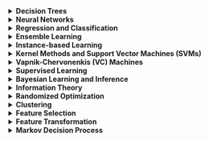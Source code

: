 <details>
<summary>
<b>Decision Trees</b>
<br>
</summary>

## What are Decision Trees?
Decision trees are a popular and easy-to-understand machine learning algorithm used for both classification and regression tasks. They work by recursively splitting the input data into subsets based on the values of the input features, and then making a decision based on the majority class or average value in each subset.

### Advantages of Decision Trees
a. Interpretability: Decision trees are simple to understand and interpret, making them ideal for situations where transparency and explainability are important.

b. Handling of both numerical and categorical data: Decision trees can handle both continuous and discrete input features, simplifying the preprocessing steps.

c. Non-parametric: Decision trees are non-parametric, meaning they make no assumptions about the underlying distribution of the data, which can be advantageous when dealing with non-linear relationships.

d. Handling missing values: Decision trees can handle missing data gracefully by using surrogate splits, which enable them to continue building the tree even when data is incomplete.

### Disadvantages of Decision Trees
a. Overfitting: Decision trees are prone to overfitting, especially when the tree is deep. This can be mitigated by pruning techniques or setting a maximum depth.

b. Sensitivity to small changes in data: Decision trees can be sensitive to small changes in the training data, which may result in entirely different trees being built.

c. Greedy algorithm: The splitting criteria used in decision trees are based on a greedy algorithm, meaning they optimize for the best split at each step, which may not lead to the globally optimal tree.

## Limitations of Related Algorithms
a. Random Forests: A popular ensemble method that builds multiple decision trees and combines their predictions. While it reduces overfitting and increases accuracy, it sacrifices interpretability, as the ensemble model becomes harder to interpret than a single decision tree.

b. Gradient Boosted Machines (GBMs): Another ensemble method that builds decision trees sequentially, where each tree tries to correct the errors made by the previous one. GBMs can achieve high accuracy but can be more prone to overfitting, and they require careful tuning of hyperparameters. Additionally, they also sacrifice interpretability.

Decision trees are a versatile and interpretable machine learning algorithm, suitable for a variety of tasks. However, they can suffer from overfitting and sensitivity to small changes in data. Ensemble methods like Random Forests and GBMs help mitigate some of these issues but come with their own limitations, such as reduced interpretability and increased complexity.
</details>

<details>
<summary>
<b>Neural Networks</b>
</summary>

# What are Neural Networks?
Neural networks are a class of machine learning models inspired by the structure and function of biological neural networks. They consist of interconnected layers of artificial neurons, which are used to model complex relationships between input features and output predictions. Neural networks can be used for a wide range of tasks, including classification, regression, and unsupervised learning.

### Advantages of Neural Networks
a. Universal approximators: Neural networks have the capability to approximate any continuous function, given a sufficiently large number of neurons and layers.

b. Handling large-scale data: Neural networks can effectively handle large datasets and high-dimensional input spaces, making them suitable for tasks like image recognition and natural language processing.

c. Robustness to noise: Neural networks can be robust to noise in the data, as they can learn to recognize patterns even when data is noisy or incomplete.

d. Parallel processing: Neural networks can leverage the parallel processing capabilities of modern hardware (e.g., GPUs) to perform computations more efficiently.

### Disadvantages of Neural Networks
a. Black-box models: Neural networks are often considered "black-box" models, as their inner workings can be difficult to interpret and explain, which may not be ideal in situations where transparency is important.

b. Overfitting: Neural networks can be prone to overfitting, especially when they have a large number of parameters. This can be mitigated through techniques like regularization, early stopping, and dropout.

c. Computational complexity: Training and deploying neural networks can be computationally expensive, especially for large models and datasets.

d. Hyperparameter tuning: Neural networks often require careful tuning of hyperparameters (e.g., learning rate, network architecture, and activation functions), which can be time-consuming and challenging.

## Limitations of Related Algorithms
a. Convolutional Neural Networks (CNNs): Specialized for grid-like data (e.g., images), CNNs utilize convolutional layers to learn local patterns. They achieve state-of-the-art performance in image recognition tasks, but their complexity and large number of parameters can make them resource-intensive to train and deploy.

b. Recurrent Neural Networks (RNNs): Designed to handle sequential data (e.g., time series or text), RNNs can model temporal dependencies but can suffer from the vanishing or exploding gradient problem, which can make training challenging. Long Short-Term Memory (LSTM) and Gated Recurrent Unit (GRU) networks are variations of RNNs that help address this issue but may still be computationally expensive.

Neural networks are a powerful and versatile class of machine learning models capable of handling complex relationships and large-scale data. However, they have some drawbacks, including being black-box models, being prone to overfitting, and having high computational complexity. Specialized variants like CNNs and RNNs have their own limitations and may be more suitable for specific tasks.
</details>

<details>
<summary>
<b>Regression and Classification</b>
</summary>

# What are Regression and Classification?
Regression and classification are two fundamental types of supervised learning tasks in machine learning. In supervised learning, a model is trained using labeled data, where each data point has an associated target value or class label.

a. Regression: Regression tasks involve predicting a continuous target variable based on input features. The goal is to learn the relationship between the input features and the target variable. Common regression algorithms include linear regression, ridge regression, and support vector regression.

b. Classification: Classification tasks involve predicting the class label of an input data point based on its features. The goal is to learn the decision boundaries that separate different classes in the feature space. Common classification algorithms include logistic regression, k-nearest neighbors, and support vector machines.

### Advantages of Regression and Classification
a. Wide applicability: Regression and classification are applicable to a broad range of problems and domains, from predicting house prices to diagnosing medical conditions.

b. Simple to complex models: Both regression and classification tasks can be approached with a variety of models, ranging from simple linear models to complex deep learning architectures, depending on the problem and data.

c. Interpretability: Many regression and classification algorithms, such as linear and logistic regression, offer interpretable models that can provide insights into the relationships between input features and target variables.

### Disadvantages of Regression and Classification
a. Feature engineering: Effective regression and classification models may require careful feature engineering, which involves selecting, transforming, and combining input features to improve model performance.

b. Imbalanced data: Classification tasks with imbalanced class distributions can lead to poor model performance, as the model may be biased towards the majority class. Techniques such as resampling or cost-sensitive learning can help address this issue.

c. Assumptions: Some regression and classification algorithms make assumptions about the underlying data distribution, linearity, or independence of features. Violating these assumptions may lead to poor model performance.

## Limitations of Related Algorithms
a. Linear regression: Assumes a linear relationship between input features and the target variable, which may not hold for more complex relationships.

b. Logistic regression: Assumes that the log-odds of the target variable are linearly related to the input features, which may not hold for more complex decision boundaries.

c. k-nearest neighbors: Sensitive to the choice of the number of neighbors (k) and distance metric, and can be computationally expensive for large datasets.

Regression and classification are fundamental supervised learning tasks with wide applicability across various domains. While they have some disadvantages, such as the need for feature engineering and potential issues with imbalanced data, they can be approached with a variety of models that offer varying levels of complexity and interpretability. The choice of algorithm depends on the specific problem, data, and desired level of model complexity.
</details>

<details>
<summary>
<b>Ensemble Learning</b>
</summary>

# What is Ensemble Learning?
Ensemble learning is a machine learning technique that combines multiple models (called base learners) to improve predictive performance. The idea is that the combined predictions of several models are often more accurate and robust than the prediction of a single model. Common ensemble learning methods include bagging, boosting, and stacking.

### Advantages of Ensemble Learning
a. Improved accuracy: Ensemble methods often yield higher accuracy than individual models, as they can capture diverse patterns in the data and reduce the likelihood of overfitting.

b. Robustness: By combining the predictions of multiple models, ensemble methods can be more robust to noise, outliers, and model-specific errors.

c. Handling diverse data: Ensemble learning can effectively handle diverse datasets, as each base learner can be trained on a specific subset of data or focus on a particular aspect of the problem.

d. Flexibility: Ensemble methods can combine different types of models, allowing for the exploration of various model architectures and the incorporation of domain-specific knowledge.

### Disadvantages of Ensemble Learning
a. Increased complexity: Ensemble methods typically require training multiple models, which can lead to increased computational complexity and longer training times.

b. Reduced interpretability: Ensembles of multiple models are generally less interpretable than individual models, making it more challenging to understand and explain the decision-making process.

c. Hyperparameter tuning: Ensemble learning methods often involve additional hyperparameters (e.g., the number of base learners or the combination strategy), which may require careful tuning for optimal performance.

### Limitations of Related Algorithms
a. Bagging (Bootstrap Aggregating): Bagging reduces variance by averaging the predictions of multiple base learners, each trained on a random subset of the data with replacement. While it can improve the stability and accuracy of unstable models like decision trees, it may not be as effective with more stable models or when dealing with high bias.

b. Boosting: Boosting is an iterative process that combines multiple weak learners into a strong learner by assigning weights to the training instances and updating them at each iteration. Boosting can achieve high accuracy but can be more prone to overfitting, especially when using complex base learners, and requires careful tuning of hyperparameters.

c. Stacking: Stacking combines the predictions of multiple base learners using another model (called a meta-learner) trained on their outputs. The performance of stacking depends on the choice of base learners and the meta-learner, and the method can be computationally expensive.

Ensemble learning is a powerful technique that combines multiple models to improve predictive performance and robustness. However, it has some disadvantages, such as increased complexity and reduced interpretability. The choice of ensemble method depends on the specific problem, data, and desired trade-offs between accuracy and complexity.
</details>

<details>
<summary>
<b>Instance-based Learning</b>
</summary>

# What is Instance-based Learning?
Instance-based learning, also known as memory-based learning or lazy learning, is a family of machine learning algorithms that make predictions based on the similarity between a new input instance and the instances in the training dataset. Instead of constructing an explicit model during the training phase, instance-based learners store the training instances in memory and use them to make predictions on new data. One popular instance-based learning algorithm is k-Nearest Neighbors (k-NN).

### Advantages of Instance-based Learning
a. Easy implementation: Instance-based learning algorithms, such as k-NN, are relatively simple to implement and understand.

b. Adaptive: Instance-based learners can adapt to new data easily, as they do not require retraining of the entire model when new instances are added.

c. Non-parametric: Instance-based learning is non-parametric, meaning it makes no assumptions about the underlying data distribution, which can be advantageous when dealing with non-linear relationships.

d. Handling noisy data: Instance-based learning can be robust to noisy data, as the influence of noise can be reduced by averaging the predictions of multiple neighbors.

### Disadvantages of Instance-based Learning
a. Computationally expensive: Instance-based learning can be computationally expensive, especially for large datasets, as it requires calculating the distance between the new instance and all stored instances to make a prediction.

b. Sensitive to the choice of distance metric and parameters: The performance of instance-based learning algorithms can be highly dependent on the choice of distance metric and parameters (e.g., the number of neighbors in k-NN).

c. Memory requirements: Since instance-based learning algorithms store the entire training dataset in memory, they can have high memory requirements, especially for large datasets.

d. Curse of dimensionality: Instance-based learning methods can suffer from the curse of dimensionality, as the distance metrics used become less meaningful in high-dimensional spaces. Dimensionality reduction techniques can help mitigate this issue.

### Limitations of Related Algorithms
a. k-Nearest Neighbors: k-NN is sensitive to the choice of the number of neighbors (k) and the distance metric. It can be computationally expensive for large datasets and may require feature scaling or dimensionality reduction for optimal performance.

b. Local Weighted Regression: Local weighted regression is an instance-based method for regression tasks that assigns weights to training instances based on their distance to the query point. It can adapt to local variations in the data but can be computationally expensive and sensitive to the choice of kernel and bandwidth.

Instance-based learning is a family of machine learning algorithms that make predictions based on the similarity between instances. They offer several advantages, such as easy implementation and adaptability to new data, but also have some disadvantages, including computational expense and sensitivity to distance metrics and parameters. The choice of instance-based learning algorithm depends on the specific problem, data, and desired trade-offs between computational efficiency and adaptability.
</details>

<details>
<summary>
<b>Kernel Methods and Support Vector Machines (SVMs)</b>
</summary>

# What are Kernel Methods and Support Vector Machines?
Kernel methods are a class of machine learning algorithms that employ kernel functions to implicitly transform input data into higher-dimensional spaces, enabling them to capture complex, non-linear relationships between input features and target variables. Support Vector Machines (SVMs) are a popular example of kernel methods, used for both classification and regression tasks.

Support Vector Machines (SVMs): SVMs are a supervised learning technique that constructs a decision boundary (or hyperplane) to separate different classes or predict target values. In the case of non-linearly separable data, SVMs employ kernel functions to map the input data into higher-dimensional spaces, where a linear decision boundary can be more easily found.

### Advantages of Kernel Methods and SVMs
a. High accuracy: SVMs often achieve high accuracy in classification and regression tasks, especially when an appropriate kernel function is used.

b. Robust to overfitting: SVMs are robust to overfitting, particularly in high-dimensional spaces, due to their objective of maximizing the margin between classes.

c. Handling non-linear relationships: Kernel methods, including SVMs, can effectively handle non-linear relationships in data by mapping the input features to higher-dimensional spaces.

d. Sparse solutions: The SVM solution relies on a subset of the training instances called support vectors, leading to sparse and computationally efficient representations.

### Disadvantages of Kernel Methods and SVMs
a. Choice of kernel and parameters: The performance of kernel methods, including SVMs, is highly dependent on the choice of kernel function and its parameters. Finding the optimal kernel and parameters can be challenging and time-consuming.

b. Scalability: SVMs can be computationally expensive for large datasets, as the training complexity scales with the number of support vectors, which can grow with the size of the dataset.

c. Interpretability: SVMs, particularly with non-linear kernels, can be difficult to interpret and explain, as the decision boundary may not have a straightforward relationship with the input features.

### Limitations of Related Algorithms
a. Kernel Ridge Regression: Kernel ridge regression is a kernelized version of ridge regression that can handle non-linear relationships. However, it can be computationally expensive for large datasets, as it requires the inversion of a kernel matrix.

b. Kernel PCA: Kernel PCA is a non-linear dimensionality reduction technique that employs kernel functions to perform principal component analysis in higher-dimensional spaces. While it can capture non-linear relationships, it may require careful selection of the kernel function and its parameters.

Kernel methods and support vector machines are powerful techniques for handling complex, non-linear relationships in machine learning tasks. They offer high accuracy and robustness to overfitting but can be sensitive to the choice of kernel function and its parameters. Additionally, they may be computationally expensive for large datasets and may have reduced interpretability compared to linear models. The choice of kernel method or SVM depends on the specific problem, data, and desired trade-offs between accuracy, complexity, and interpretability.
</details>

<details>
<summary>
<b>Vapnik-Chervonenkis (VC) Machines</b>
</summary>

Vapnik-Chervonenkis (VC) Dimension
The VC dimension, named after Vladimir Vapnik and Alexey Chervonenkis, is a measure of the capacity or complexity of a model or hypothesis class in statistical learning theory. It is used to quantify the expressive power of a model, which is essential for understanding its ability to generalize to new data.

The VC dimension is defined as the largest number of data points that can be shattered (i.e., correctly separated or classified) by a model or hypothesis class. A higher VC dimension implies a more expressive and flexible model, which can fit more complex relationships in the data.

However, a high VC dimension can also lead to overfitting, as the model may capture noise in the training data instead of the underlying patterns. Balancing the VC dimension and the complexity of the model is crucial for achieving good generalization performance.
</details>

<details>
<summary>
<b>Supervised Learning</b>
</summary>

# What is Supervised Learning?
Supervised learning is a type of machine learning where a model is trained using a labeled dataset, which consists of input features and their corresponding target variables or class labels. The goal of supervised learning is to learn a mapping from input features to the target variable or class label, allowing the model to make accurate predictions on new, unseen data. Supervised learning can be further divided into two main categories: regression and classification.

a. Regression: In regression tasks, the target variable is continuous, and the goal is to predict a numerical value based on input features. Examples include predicting house prices, stock prices, or temperatures.

b. Classification: In classification tasks, the target variable is categorical, and the goal is to predict the class label of an input instance based on its features. Examples include spam email detection, handwritten digit recognition, or medical diagnosis.

### Advantages of Supervised Learning
a. Predictive power: Supervised learning models can achieve high predictive accuracy on a wide range of problems, given a sufficient amount of labeled data and appropriate algorithm selection.

b. Applicability: Supervised learning is applicable across diverse domains, from finance and healthcare to natural language processing and computer vision.

c. Model interpretability: Some supervised learning algorithms, such as linear regression and decision trees, provide interpretable models that can reveal insights into the relationships between input features and target variables.

### Disadvantages of Supervised Learning
a. Labeling effort: Supervised learning relies on labeled data, which can be time-consuming and costly to obtain, especially for large datasets or when domain expertise is required.

b. Overfitting: Supervised learning models can overfit the training data, especially when the model complexity is high or the amount of training data is limited. Overfitting occurs when the model captures noise in the training data instead of the underlying patterns and generalizes poorly to new data.

c. Imbalanced data: Classification tasks with imbalanced class distributions can lead to biased models that favor the majority class. Techniques such as resampling or cost-sensitive learning can be employed to address this issue.

Supervised learning is a widely applicable machine learning paradigm that learns from labeled data to make predictions on new, unseen data. It offers high predictive accuracy and can be applied across various domains. However, supervised learning has some disadvantages, such as the need for labeled data, the risk of overfitting, and potential issues with imbalanced data. The choice of supervised learning algorithm depends on the specific problem, the nature of the data, and the desired model complexity and interpretability.
</details>

<details>
<summary>
<b>Bayesian Learning and Inference</b>
</summary>

# What is Bayesian Learning and Inference?
Bayesian learning and inference is a probabilistic approach to machine learning and statistics based on Bayes' theorem. It provides a framework for updating beliefs and making predictions by incorporating new evidence in the form of observed data. Bayesian methods explicitly model the uncertainty in the parameters and predictions, which allows them to adapt as more data becomes available.

Bayes' theorem relates the conditional probabilities of the model parameters (or hypotheses) and the observed data:

`P(parameters | data) = (P(data | parameters) * P(parameters)) / P(data)`

where:
`P(parameters | data)` is the posterior probability, representing our updated belief about the parameters given the observed data.
`P(data | parameters)` is the likelihood, representing the probability of observing the data given the parameters.
`P(parameters)` is the prior probability, representing our initial belief about the parameters before observing the data.
`P(data)` is the marginal likelihood or evidence, representing the probability of the data across all possible parameter values.

### Advantages of Bayesian Learning and Inference
a. Probabilistic interpretation: Bayesian methods provide a principled way to reason about uncertainty, offering probabilistic estimates of parameters and predictions.

b. Adaptability: Bayesian models can adapt to new data as it becomes available, updating their beliefs and predictions accordingly.

c. Incorporating prior knowledge: Bayesian methods allow for the incorporation of prior knowledge or domain expertise in the form of prior probabilities, which can improve predictions, especially when data is limited.

d. Model comparison and selection: Bayesian methods can be used for model comparison and selection, by comparing the marginal likelihoods (or Bayesian factors) of different models.

### Disadvantages of Bayesian Learning and Inference
a. Computational complexity: Bayesian methods can be computationally expensive, particularly for high-dimensional or complex models. Approximate inference techniques, such as Markov Chain Monte Carlo (MCMC) or Variational Inference, are often required to overcome this issue.

b. Choice of prior: The choice of the prior distribution can be subjective and may influence the results, especially when the amount of data is limited. Uninformative or weakly informative priors are often used to minimize the impact of the prior on the posterior distribution.

### Limitations of Related Algorithms
a. Bayesian networks: Bayesian networks are graphical models that represent probabilistic relationships among a set of variables. They can be used for reasoning and inference in uncertain domains but can become computationally expensive for large networks or when dealing with continuous variables.

b. Naïve Bayes classifier: The naïve Bayes classifier is a simple Bayesian classifier based on the assumption of conditional independence between features given the class label. While it is computationally efficient and performs well in many cases, its strong independence assumption can lead to suboptimal performance when features are correlated.

Bayesian learning and inference is a probabilistic approach to machine learning and statistics that offers a principled way to reason about uncertainty, adapt to new data, and incorporate prior knowledge. However, Bayesian methods can be computationally expensive and may be sensitive to the choice of prior distribution. The choice of Bayesian algorithm depends on the specific problem, the nature of the data, and the desired trade-offs between computational efficiency and probabilistic interpretation.
</details>

<details>
<summary>
<b>Information Theory</b>
</summary>

# What is Information Theory?
Information theory, founded by Claude Shannon in 1948, is a branch of applied mathematics and electrical engineering that deals with the quantification, storage, and communication of information. The primary goal of information theory is to study the fundamental limits of data compression and reliable transmission of information across noisy channels. Some key concepts in information theory include entropy, mutual information, and channel capacity.

## Key Concepts in Information Theory
a. Entropy: Entropy measures the amount of uncertainty or randomness in a random variable. It quantifies the average information content of the possible outcomes and provides a lower bound on the average number of bits needed to encode the outcomes. In the context of machine learning, entropy is often used as a measure of impurity or disorder in data, such as in decision tree algorithms.

b. Mutual Information: Mutual information measures the amount of information shared between two random variables. It quantifies the reduction in uncertainty about one variable given the knowledge of the other variable. In machine learning, mutual information can be used for feature selection by identifying the most informative features with respect to the target variable.

c. Channel Capacity: Channel capacity represents the maximum rate at which information can be reliably transmitted across a noisy communication channel, given the channel's noise characteristics. Shannon's channel capacity theorem states that reliable communication is possible as long as the transmission rate is below the channel capacity and an appropriate coding scheme is used.

### Applications of Information Theory in Machine Learning
a. Feature selection: Information theoretic measures, such as mutual information, can be used to rank and select the most informative features for a given machine learning task.

b. Model evaluation: Information theoretic criteria, like the Akaike Information Criterion (AIC) and Bayesian Information Criterion (BIC), can be used for model selection and evaluation by balancing model complexity and goodness of fit.

c. Data compression: Information theory provides the foundation for lossless data compression algorithms, such as Huffman coding and arithmetic coding, which can be used to store and transmit data more efficiently.

d. Deep learning: Concepts from information theory, like entropy and mutual information, have been applied to understand the behavior and optimization of deep neural networks.

Information theory is a field that focuses on the quantification, storage, and communication of information. Its key concepts, such as entropy, mutual information, and channel capacity, provide insights into the limits of data compression and reliable transmission. Information theory has several applications in machine learning, including feature selection, model evaluation, data compression, and deep learning.
</details>

<details>
<summary>
<b>Randomized Optimization</b>
</summary>

# What is Randomized Optimization?
Randomized optimization refers to a class of optimization algorithms that rely on random sampling or stochastic processes to find the global or near-global optima of an objective function. These algorithms are particularly useful for solving complex optimization problems where the objective function is non-convex, discontinuous, or has multiple local optima. Randomized optimization techniques can help overcome some of the limitations of deterministic optimization methods, such as getting trapped in local optima or being sensitive to the initial conditions.

## Examples of Randomized Optimization Algorithms
a. Simulated Annealing: Simulated annealing is inspired by the annealing process in metallurgy, where a material is slowly cooled to reduce its defects and improve its structure. The algorithm explores the search space by accepting both improvements and occasional worsening moves, with the probability of accepting worsening moves decreasing over time. This allows the algorithm to escape local optima and explore the search space more effectively.

b. Genetic Algorithms: Genetic algorithms are inspired by the process of natural selection and evolution. They maintain a population of candidate solutions and evolve it over time by applying genetic operators such as mutation, crossover, and selection. Genetic algorithms are useful for searching large, complex spaces and can be applied to a wide range of optimization problems.

c. Particle Swarm Optimization: Particle swarm optimization is inspired by the social behavior of birds or fish in a flock or school. The algorithm maintains a swarm of particles, each representing a candidate solution, that move through the search space based on their own best position and the best position found by the entire swarm. The particles cooperatively explore the search space and converge towards the global optimum.

d. Random Search: Random search is a simple stochastic optimization method that generates random samples within the search space and evaluates the objective function at those points. Although it lacks the guided exploration of more sophisticated algorithms, random search can be effective for some problems, particularly when combined with local search methods.

### Advantages of Randomized Optimization
a. Exploration and exploitation: Randomized optimization algorithms balance exploration (searching the entire search space) and exploitation (focusing on promising areas), which can lead to more effective searches for global optima.

b. Robustness to local optima: Randomized optimization methods are less likely to get trapped in local optima compared to deterministic methods, as they incorporate randomness to explore different areas of the search space.

c. Flexibility: Randomized optimization algorithms can be applied to a wide range of optimization problems, including those with non-convex, discontinuous, or noisy objective functions.

### Disadvantages of Randomized Optimization
a. Convergence speed: Randomized optimization methods can be slower to converge than deterministic methods, as they rely on random sampling or stochastic processes.

b. Parameter tuning: Many randomized optimization algorithms have parameters that need to be tuned, such as the cooling schedule in simulated annealing or the mutation and crossover rates in genetic algorithms. Finding the optimal parameter settings can be challenging and time-consuming.

c. No guarantee of finding the global optimum: Although randomized optimization methods are generally more robust to local optima than deterministic methods, they do not guarantee finding the global optimum in all cases.

Randomized optimization techniques provide a powerful approach to solving complex optimization problems by incorporating randomness and stochastic processes. They offer advantages such as robustness to local optima, flexibility, and a balance between exploration and exploitation. However, they may have slower convergence speeds and require parameter tuning. The choice of randomized optimization algorithm depends on the specific problem, the nature of the objective function, and the desired trade-offs between convergence speed and robustness to local optima.
</details>

<details>
<summary>
<b>Clustering</b>
</summary>

# What is Clustering?
Clustering is an unsupervised learning technique used to group similar data points together based on their features. The goal of clustering is to identify underlying patterns or structures in the data without relying on any prior knowledge of class labels or target variables. Clustering has a wide range of applications, including customer segmentation, anomaly detection, image segmentation, and document categorization.

## Common Clustering Algorithms
a. K-means: K-means is a partition-based clustering algorithm that aims to minimize the sum of squared distances between data points and their corresponding cluster centroids. It initializes K centroids randomly, assigns each data point to the nearest centroid, and iteratively updates the centroids until convergence. K-means is computationally efficient but is sensitive to the initial centroids and the choice of K.

b. Hierarchical Clustering: Hierarchical clustering creates a tree-like structure of nested clusters, represented as a dendrogram. It can be either agglomerative (bottom-up) or divisive (top-down). Agglomerative hierarchical clustering starts with each data point as a separate cluster and iteratively merges the closest clusters until a single cluster remains. Divisive hierarchical clustering starts with all data points in a single cluster and iteratively splits the clusters until each data point forms its own cluster.

c. DBSCAN (Density-Based Spatial Clustering of Applications with Noise): DBSCAN is a density-based clustering algorithm that identifies clusters based on the density of data points in the feature space. It defines a cluster as a dense region of points separated by areas of lower point density. DBSCAN is robust to noise, can detect clusters of varying shapes and sizes, and does not require specifying the number of clusters in advance.

### Advantages of Clustering
a. Unsupervised learning: Clustering can reveal hidden structures and patterns in the data without requiring labeled data or prior knowledge of the target variables.

b. Flexibility: Clustering algorithms can be applied to a wide range of data types and domains, including images, text, and numeric data.

c. Scalability: Some clustering algorithms, such as K-means and DBSCAN, can scale to large datasets and handle high-dimensional feature spaces.

### Disadvantages of Clustering
a. Determining the number of clusters: In some clustering algorithms, like K-means, the choice of the number of clusters (K) can be challenging and may require domain knowledge or additional techniques, such as the elbow method or silhouette analysis.

b. Sensitivity to initial conditions: Some clustering algorithms, such as K-means, are sensitive to initial conditions, which can lead to different clustering results depending on the initialization of centroids.

c. Assumptions about cluster shapes: Clustering algorithms often make assumptions about the shapes, sizes, or densities of clusters. For example, K-means assumes that clusters are spherical and of similar sizes, which may not hold true for all datasets.

Clustering is an unsupervised learning technique used to group similar data points together based on their features. It has a wide range of applications and can be performed using various algorithms, each with its advantages and disadvantages. The choice of clustering algorithm depends on the specific problem, the nature of the data, and the desired characteristics of the resulting clusters.
</details>

<details>
<summary>
<b>Feature Selection</b>
</summary>

# What is Feature Selection?
Feature selection is the process of selecting a subset of relevant features from the original feature set to be used in building a machine learning model. The main goal of feature selection is to reduce the dimensionality of the data, improve model performance, and enhance the interpretability of the model. Feature selection techniques can be categorized into filter methods, wrapper methods, and embedded methods.

## Types of Feature Selection Methods
a. Filter Methods: Filter methods rank features based on their individual relevance to the target variable, independent of any specific learning algorithm. They are computationally efficient and less prone to overfitting but may not capture interactions between features. Examples of filter methods include:

- Information Gain
- Chi-Square Test
- Correlation Coefficient
- Variance Threshold

b. Wrapper Methods: Wrapper methods evaluate subsets of features by training a specific learning algorithm on the data and measuring its performance. They take into account the interactions between features but can be computationally expensive and more prone to overfitting. Examples of wrapper methods include:

- Forward Selection
- Backward Elimination
- Recursive Feature Elimination

c. Embedded Methods: Embedded methods perform feature selection as part of the learning algorithm itself. They can capture interactions between features and are typically more computationally efficient than wrapper methods. Examples of embedded methods include:

- LASSO Regression (L1 Regularization)
- Ridge Regression (L2 Regularization)
- Elastic Net (L1 and L2 Regularization)
- Decision Trees and Random Forests (using feature importance)

### Advantages of Feature Selection
a. Improved Model Performance: By removing irrelevant or redundant features, feature selection can improve the accuracy, precision, recall, or F1-score of a machine learning model.

b. Reduced Overfitting: Feature selection can reduce the risk of overfitting by simplifying the model and reducing the number of parameters to be learned.

c. Faster Training: Reducing the dimensionality of the data can lead to faster training times for machine learning algorithms.

d. Enhanced Interpretability: Feature selection can help identify the most important features in the data, making the model more interpretable and easier to explain.

### Disadvantages of Feature Selection
a. Loss of Information: Feature selection may result in the loss of some information if important features are mistakenly removed or if interactions between features are not captured.

b. Model-Specific Results: Wrapper and embedded methods are tailored to specific learning algorithms, which means that the selected features may not be optimal for other algorithms.

Feature selection is a critical step in the machine learning pipeline that aims to reduce the dimensionality of the data, improve model performance, and enhance interpretability. There are several types of feature selection methods, including filter, wrapper, and embedded methods, each with their advantages and disadvantages. The choice of feature selection method depends on the specific problem, the nature of the data, and the desired trade-offs between computational efficiency, model performance, and interpretability.
</details>

<details>
<summary>
<b>Feature Transformation</b>
</summary>

# What is Feature Transformation?
Feature transformation is the process of mapping the original feature space to a new feature space, often with the goal of improving the performance or interpretability of a machine learning model. Feature transformation techniques can be linear or nonlinear and can serve various purposes, such as dimensionality reduction, noise removal, or capturing complex patterns in the data. Two popular linear feature transformation methods are Principal Component Analysis (PCA) and Independent Component Analysis (ICA).

## Principal Component Analysis (PCA)
PCA is a linear transformation technique that aims to reduce the dimensionality of the data while preserving as much of the original variance as possible. It works by identifying the orthogonal axes (principal components) in the feature space along which the variance of the data is maximized. The first principal component accounts for the largest variance, the second principal component accounts for the next largest variance, orthogonal to the first, and so on. By projecting the data onto a reduced set of principal components, PCA can minimize the loss of information while reducing the number of dimensions.

### Advantages of PCA:

- Dimensionality reduction: PCA can help reduce the number of features while retaining most of the original information.
- Noise reduction: By focusing on the components with the highest variance, PCA can help remove noise from the data.
- Visualization: PCA can be used to visualize high-dimensional data in 2D or 3D by projecting it onto the first two or three principal components.

### Disadvantages of PCA:

- Linearity: PCA assumes that the data lies on a linear subspace, which may not be true for all datasets.
- Interpretability: The transformed features (principal components) may be difficult to interpret as they are linear combinations of the original features.

## Independent Component Analysis (ICA)
ICA is a linear transformation technique that aims to find a set of statistically independent components in the data. Unlike PCA, which focuses on maximizing variance, ICA seeks to maximize the statistical independence of the transformed features. ICA assumes that the observed data is generated by a linear combination of independent sources and tries to recover these sources. ICA is particularly useful in applications such as blind source separation, where the goal is to separate mixed signals into their original sources.

### Advantages of ICA:

- Independent components: ICA can help identify underlying independent sources in the data, which can be useful for separating mixed signals or uncovering hidden patterns.
- Robustness to higher-order statistics: ICA takes into account higher-order statistics in the data, making it more robust to non-Gaussian distributions.

### Disadvantages of ICA:

- Computational complexity: ICA can be more computationally expensive than PCA due to the need to estimate higher-order statistics.
- Interpretability: Similar to PCA, the transformed features (independent components) may be difficult to interpret as they are linear combinations of the original features.

Feature transformation is a process that maps the original feature space to a new feature space, often to improve the performance or interpretability of a machine learning model. PCA and ICA are two popular linear feature transformation techniques, each with its advantages and disadvantages. The choice of feature transformation method depends on the specific problem, the nature of the data, and the desired properties of the transformed features.
</details>

<details>
<summary>
<b>Markov Decision Process</b>
</summary>

# What is a Markov Decision Process (MDP)?
A Markov Decision Process (MDP) is a mathematical framework used to model decision-making problems in stochastic, sequential environments. MDPs are particularly useful for modeling and solving problems in reinforcement learning, robotics, and control systems, where an agent interacts with an environment and makes decisions over time to achieve a goal. An MDP is defined by a tuple (S, A, P, R, γ), where:

- S: A finite set of states representing the possible situations or configurations of the environment.
- A: A finite set of actions representing the possible decisions the agent can make.
- P: The transition probability function, P(s'|s, a), which defines the probability of transitioning from state s to state s' when the agent takes action a.
- R: The reward function, R(s, a, s'), which specifies the immediate reward the agent receives for taking action a in state s and transitioning to state s'.
- γ: The discount factor (0 ≤ γ ≤ 1), which determines the relative importance of immediate rewards versus future rewards.

# Key Concepts in MDPs
a. Policy (π): A policy is a mapping from states to actions, defining the agent's behavior in the environment. A policy tells the agent which action to take in each state to maximize its long-term reward.

b. Value Function (V): The value function V(s) represents the expected long-term reward the agent can obtain, starting from state s and following a given policy π.

c. Q-Function (Q): The Q-function, also known as the state-action value function, Q(s, a), represents the expected long-term reward the agent can obtain by taking action a in state s and following a given policy π thereafter.

d. Bellman Equation: The Bellman equation is a recursive relationship between the value function and the Q-function, expressing the value of a state as the sum of the immediate reward and the expected value of the next state, given a policy π.

# Advantages of MDPs
a. Formalism: MDPs provide a formal mathematical framework for modeling and solving sequential decision-making problems under uncertainty.

b. Generality: MDPs can model a wide range of problems in various domains, such as robotics, control systems, economics, and game theory.

c. Optimal Policy: MDPs allow for the computation of an optimal policy, which maximizes the expected long-term reward for the agent.

# Disadvantages of MDPs
a. Computational Complexity: Solving an MDP to find the optimal policy can be computationally expensive, especially for large state and action spaces.

b. Markov Property: MDPs assume that the environment follows the Markov property, meaning that the future state depends only on the current state and action, and not on the history of previous states and actions. This assumption may not hold for all real-world problems.

c. Fully Observable Environment: MDPs assume that the agent has full knowledge of the current state of the environment. In cases where the agent has only partial observability, the MDP framework may need to be extended to a Partially Observable Markov Decision Process (POMDP).

Markov Decision Processes are a mathematical framework for modeling decision-making problems in stochastic, sequential environments. MDPs provide a formalism for representing the environment, the agent's actions, and the rewards, allowing for the computation of optimal policies. However, MDPs have limitations, such as computational complexity and assumptions about the environment, which may need to be addressed in specific problem settings.
</details>